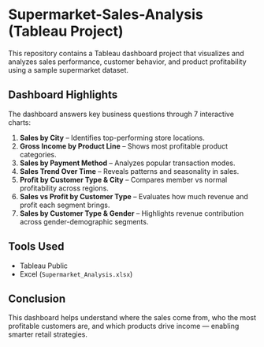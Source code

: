 # Supermarket-Sales-Analysis (Tableau Project)
This repository contains a Tableau dashboard project that visualizes and analyzes sales performance, customer behavior, and product profitability using a sample supermarket dataset.

## Dashboard Highlights

The dashboard answers key business questions through 7 interactive charts:
1. **Sales by City** – Identifies top-performing store locations.
2. **Gross Income by Product Line** – Shows most profitable product categories.
3. **Sales by Payment Method** – Analyzes popular transaction modes.
4. **Sales Trend Over Time** – Reveals patterns and seasonality in sales.
5. **Profit by Customer Type & City** – Compares member vs normal profitability across regions.
6. **Sales vs Profit by Customer Type** – Evaluates how much revenue and profit each segment brings.
7. **Sales by Customer Type & Gender** – Highlights revenue contribution across gender-demographic segments.

## Tools Used

- Tableau Public
- Excel (`Supermarket_Analysis.xlsx`)
## Conclusion

This dashboard helps understand where the sales come from, who the most profitable customers are, and which products drive income — enabling smarter retail strategies.
